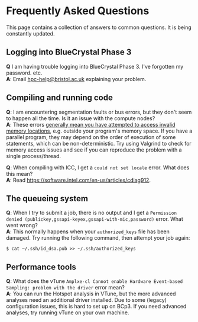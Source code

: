 Frequently Asked Questions
==========================

This page contains a collection of answers to common questions.
It is being constantly updated.

## Logging into BlueCrystal Phase 3

**Q** I am having trouble logging into BlueCrystal Phase 3. I've forgotten my password. etc. <br />
**A**: Email <hpc-help@bristol.ac.uk> explaining your problem.

## Compiling and running code

**Q**: I am encountering segmentation faults or bus errors, but they don't seem to happen all the time. Is it an issue with the compute nodes? <br />
**A**: These errors [generally mean you have attempted to access invalid memory locations](https://stackoverflow.com/questions/212466/what-is-a-bus-error), e.g. outside your program's memory space. If you have a parallel program, they may depend on the order of execution of some statements, which can be non-deterministic. Try using Valgrind to check for memory access issues and see if you can reproduce the problem with a single process/thread.

**Q**: When compiling with ICC, I get a `could not set locale` error. What does this mean? <br />
**A**: Read <https://software.intel.com/en-us/articles/cdiag912>.

## The queueing system

**Q**: When I try to submit a job, there is no output and I get a `Permission denied (publickey,gssapi-keyex,gssapi-with-mic,password)` error. What went wrong? <br />
**A**: This normally happens when your `authorized_keys` file has been damaged. Try running the following command, then attempt your job again:
```
$ cat ~/.ssh/id_dsa.pub >> ~/.ssh/authorized_keys
```

## Performance tools

**Q**: What does the vTune `Amplxe-cl Cannot enable Hardware Event-based Sampling: problem with the driver` error mean? <br />
**A**: You can run the Hotspot analysis in VTune, but the more advanced analyses need an additional driver installed. Due to some (legacy) configuration issues, this is hard to set up on BCp3. If you need advanced analyses, try running vTune on your own machine.

<!-- Template
**Q**: <br />
**A**:
-->


